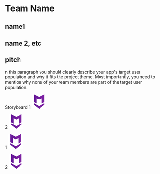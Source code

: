 # Team Name
## name1
## name 2, etc

## pitch
n this paragraph you should clearly describe your app's target user population and why it fits the project theme. Most importantly, you need to mention why none of your team members are part of the target user population.

Storyboard 1
![alt text](https://github.com/adam-p/markdown-here/raw/master/src/common/images/icon48.png "Logo Title Text 1")

2
![alt text](https://github.com/adam-p/markdown-here/raw/master/src/common/images/icon48.png "Logo Title Text 1")


1
![alt text](https://github.com/adam-p/markdown-here/raw/master/src/common/images/icon48.png "Logo Title Text 1")

2
![alt text](https://github.com/adam-p/markdown-here/raw/master/src/common/images/icon48.png "Logo Title Text 1")
